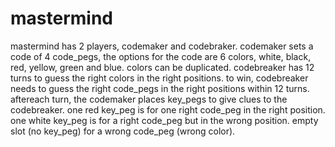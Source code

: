 # mastermind
mastermind has 2 players, codemaker and codebraker.
codemaker sets a code of 4 code_pegs, the options for the code are 6 colors, white, black, red, yellow, green and blue.
colors can be duplicated.
codebreaker has 12 turns to guess the right colors in the right positions.
to win, codebreaker needs to guess the right code_pegs in the right positions within 12 turns.
aftereach turn, the codemaker places key_pegs to give clues to the codebreaker.
one red key_peg is for one right code_peg in the right position.
one white key_peg is for a right code_peg but in the wrong position.
empty slot (no key_peg) for a wrong code_peg (wrong color).